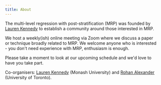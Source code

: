 ```yaml
---
title: About
---
```


The multi-level regression with post-stratification (MRP) was founded by [Lauren Kennedy](https://jazzystats.com/) to establish a community around those interested in MRP.

We host a weekly(ish) online meeting via Zoom where we discuss a paper or technique broadly related to MRP. We welcome anyone who is interested - you don't need experience with MRP, enthusiasm is enough.

Please take a moment to look at our upcoming schedule and we'd love to have you take part.

Co-organisers: [Lauren Kennedy](https://jazzystats.com/) (Monash University) and [Rohan Alexander](https://rohanalexander.com) (University of Toronto).